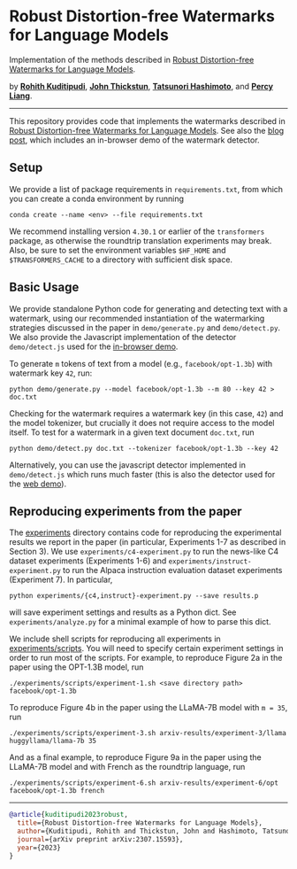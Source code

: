 # Robust Distortion-free Watermarks for Language Models

Implementation of the methods described in [Robust Distortion-free Watermarks for Language Models](https://arxiv.org/abs/2307.15593).

by [__Rohith Kuditipudi__](https://web.stanford.edu/~rohithk/), [__John Thickstun__](https://johnthickstun.com/), [__Tatsunori Hashimoto__](https://thashim.github.io/), and [__Percy Liang__](https://cs.stanford.edu/~pliang/).

-------------------------------------------------------------------------------------

This repository provides code that implements the watermarks described in [Robust Distortion-free Watermarks for Language Models](https://arxiv.org/abs/2307.15593). See also the [blog post](https://crfm.stanford.edu/2023/07/30/watermarking.html), which includes an in-browser demo of the watermark detector.

## Setup

We provide a list of package requirements in `requirements.txt`, from which you can create a conda environment by running

```
conda create --name <env> --file requirements.txt
```

We recommend installing version `4.30.1` or earlier of the `transformers` package, as otherwise the roundtrip translation experiments may break.
Also, be sure to set the environment variables `$HF_HOME` and `$TRANSFORMERS_CACHE` to a directory with sufficient disk space.

## Basic Usage

We provide standalone Python code for generating and detecting text with a watermark, using our recommended instantiation of the watermarking strategies discussed in the paper in `demo/generate.py` and `demo/detect.py`. We also provide the Javascript implementation of the detector `demo/detect.js` used for the [in-browser demo](https://crfm.stanford.edu/2023/07/30/watermarking.html).

To generate `m` tokens of text from a model (e.g., `facebook/opt-1.3b`) with watermark key `42`, run:

```
python demo/generate.py --model facebook/opt-1.3b --m 80 --key 42 > doc.txt
```

Checking for the watermark requires a watermark key (in this case, `42`) and the model tokenizer, but crucially it does not require access to the model itself. To test for a watermark in a given text document `doc.txt`, run

```
python demo/detect.py doc.txt --tokenizer facebook/opt-1.3b --key 42
```

Alternatively, you can use the javascript detector implemented in `demo/detect.js` which runs much faster (this is also the detector used for the [web demo](https://crfm.stanford.edu/2023/07/30/watermarking.html)).


## Reproducing experiments from the paper

The [experiments](experiments) directory contains code for reproducing the experimental results we report in the paper (in particular, Experiments 1-7 as described in Section 3). 
We use `experiments/c4-experiment.py` to run the news-like C4 dataset experiments (Experiments 1-6) and `experiments/instruct-experiment.py` to run the Alpaca instruction evaluation dataset experiments (Experiment 7).
In particular, 

```
python experiments/{c4,instruct}-experiment.py --save results.p
```
will save experiment settings and results as a Python dict.
See `experiments/analyze.py` for a minimal example of how to parse this dict.

We include shell scripts for reproducing all experiments in [experiments/scripts](experiments/scripts). You will need to specify certain experiment settings in order to run most of the scripts.
For example, to reproduce Figure 2a in the paper using the OPT-1.3B model, run

```
./experiments/scripts/experiment-1.sh <save directory path> facebook/opt-1.3b 
```

To reproduce Figure 4b in the paper using the LLaMA-7B model with `m = 35`, run

```
./experiments/scripts/experiment-3.sh arxiv-results/experiment-3/llama huggyllama/llama-7b 35
```

And as a final example, to reproduce Figure 9a in the paper using the LLaMA-7B model and with 
French as the roundtrip language, run

```
./experiments/scripts/experiment-6.sh arxiv-results/experiment-6/opt facebook/opt-1.3b french
```

-------------------------------------------------------------------------------------

```bib
@article{kuditipudi2023robust,
  title={Robust Distortion-free Watermarks for Language Models},
  author={Kuditipudi, Rohith and Thickstun, John and Hashimoto, Tatsunori and Liang, Percy},
  journal={arXiv preprint arXiv:2307.15593},
  year={2023}
}
```
